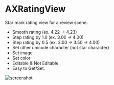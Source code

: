 AXRatingView
============

Star mark rating view for a review scene.
- Smooth rating (ex. 4.22 -> 4.23)
- Step rating by 1.0 (ex. 3.00 -> 4.00)
- Step rating by 0.5 (ex. 3.00 -> 3.50 -> 4.00)
- Set other unicode character (not star character)
- Set image
- Set color
- Editable & Not Editable
- Easy to Get/Set.

![screenshot](https://raw.github.com/akiroom/AXRatingView/master/AXRatingViewDemo/Screenshot.png)
